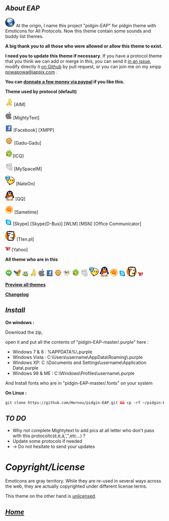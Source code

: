 _**About EAP**_
----------------
![](https://raw.githubusercontent.com/Hernou/pidgin-EAP/master/.purple/smileys/EAP/earth.png)
 At the origin, I name this project "pidgin-EAP" for pidgin theme with Emoticons for All Protocols.
Now this theme contain some sounds and buddy list themes.

**A big thank you to all those who were allowed or allow this theme to exist.**

**I need you to update this theme if necessary**. If you have a protocol theme that you think we can add or merge in this, you can send it [in an issue](https://github.com/Hernou/pidgin-EAP/issues/new), modify directly it [on Github](https://github.com/Hernou/pidgin-EAP) by pull request, or you can join me on my xmpp powapowa@jappix.com .

**You can [donnate a few money via paypal](https://www.paypal.com/cgi-bin/webscr?cmd=_s-xclick&hosted_button_id=PJVNR8FLRH5MW) if you like this.**


**Theme used by protocol (default)**


![AIM](https://raw.githubusercontent.com/Hernou/pidgin-EAP/master/.purple/smileys/EAP/aim/aim.png) [AIM]

![Apple](https://raw.githubusercontent.com/Hernou/pidgin-EAP/master/.purple/smileys/EAP/apple/apple.png) [MightyText]

![Facebook](https://raw.githubusercontent.com/Hernou/pidgin-EAP/master/.purple/smileys/EAP/facebook/facebook.png) [Facebook] [XMPP]

![Gadu-Gadu](https://raw.githubusercontent.com/Hernou/pidgin-EAP/master/.purple/smileys/EAP/gg/gadu-gadu.png) [Gadu-Gadu]

![ICQ](https://raw.githubusercontent.com/Hernou/pidgin-EAP/master/.purple/smileys/EAP/icq/icq.png)[ICQ]

![MySpace](https://raw.githubusercontent.com/Hernou/pidgin-EAP/master/.purple/smileys/EAP/myspace/myspace.png) [MySpaceIM]

![NateOn](https://raw.githubusercontent.com/Hernou/pidgin-EAP/master/.purple/smileys/EAP/nateon/nateon.png) [NateOn]

![QQ](https://raw.githubusercontent.com/Hernou/pidgin-EAP/master/.purple/smileys/EAP/qq/QQ-International.png) [QQ]

![Sametime](https://raw.githubusercontent.com/Hernou/pidgin-EAP/master/.purple/smileys/EAP/sametime/Sametime_logo.png) [Sametime]

![Skype](https://raw.githubusercontent.com/Hernou/pidgin-EAP/master/.purple/smileys/EAP/skype/skype.png) [Skype] [Skype(D-Bus)] [WLM] [MSN] [Office Communicator]

![Tlen](https://raw.githubusercontent.com/Hernou/pidgin-EAP/master/.purple/smileys/EAP/tlen/tlenpl.png) [Tlen.pl]

![Yahoo](https://raw.githubusercontent.com/Hernou/pidgin-EAP/master/.purple/smileys/EAP/yahoo/yahoo.png) [Yahoo]


**All theme who are in this**


![Hangout](https://raw.githubusercontent.com/Hernou/pidgin-EAP/master/.purple/smileys/EAP/hangout/ic_launcher_hangouts.png)
![MSN (very old)](https://raw.githubusercontent.com/Hernou/pidgin-EAP/master/.purple/smileys/EAP/msn/msn.png)
![WLM (old)](https://raw.githubusercontent.com/Hernou/pidgin-EAP/master/.purple/smileys/EAP/WLM/msn.png)
![AIM](https://raw.githubusercontent.com/Hernou/pidgin-EAP/master/.purple/smileys/EAP/aim/aim.png)
![Emoji apple](https://raw.githubusercontent.com/Hernou/pidgin-EAP/master/.purple/smileys/EAP/apple/apple.png)
![Facebook](https://raw.githubusercontent.com/Hernou/pidgin-EAP/master/.purple/smileys/EAP/facebook/facebook.png)
![Gadu-Gadu](https://raw.githubusercontent.com/Hernou/pidgin-EAP/master/.purple/smileys/EAP/gg/gadu-gadu.png)
![Google Talk (old)](https://raw.githubusercontent.com/Hernou/pidgin-EAP/master/.purple/smileys/EAP/gtalk-square/talk-32.png)
![ICQ](https://raw.githubusercontent.com/Hernou/pidgin-EAP/master/.purple/smileys/EAP/icq/icq.png)
![Myspace](https://raw.githubusercontent.com/Hernou/pidgin-EAP/master/.purple/smileys/EAP/myspace/myspace.png)
![NateOn](https://raw.githubusercontent.com/Hernou/pidgin-EAP/master/.purple/smileys/EAP/nateon/nateon.png)
![QQ](https://raw.githubusercontent.com/Hernou/pidgin-EAP/master/.purple/smileys/EAP/qq/QQ-International.png)
![Sametime](https://raw.githubusercontent.com/Hernou/pidgin-EAP/master/.purple/smileys/EAP/sametime/Sametime_logo.png)
![Skype](https://raw.githubusercontent.com/Hernou/pidgin-EAP/master/.purple/smileys/EAP/skype/skype.png)
![Tlen.pl](https://raw.githubusercontent.com/Hernou/pidgin-EAP/master/.purple/smileys/EAP/tlen/tlenpl.png)
![Yahoo](https://raw.githubusercontent.com/Hernou/pidgin-EAP/master/.purple/smileys/EAP/yahoo/yahoo.png)


**[Preview all themes](https://github.com/Hernou/pidgin-EAP/blob/master/.purple/smileys/preview.md)**

**[Changelog](https://github.com/Hernou/pidgin-EAP/blob/master/.purple/smileys/changelog)**



_**Install**_ 
--------------
**On windows :**

Download the zip,

open it and put all the contents of "pidgin-EAP-master/.purple" here :
- Windows 7 & 8 : %APPDATA%\\.purple
- Windows Vista : C:\Users\username\AppData\Roaming\\.purple
- Windows XP: C :\Documents and Settings\username\Application Data\\.purple
- Windows 98 & ME : C:\Windows\Profiles\username\\.purple

And Install fonts who are in "pidgin-EAP-master/.fonts" on your system

**On Linux :**
```html
git clone https://github.com/Hernou/pidgin-EAP.git && cp -rf ~/pidgin-EAP/* ~ && rm -rf ~/pidgin-EAP

```



_**TO DO**_
------------

- Why not complete Mightytext to add pics at all letter who don't pass with this protocoltc(é,è,à,',",etc...) ?
- Update some protocols if needed
- → Do not hesitate to send your updates 


# _Copyright/License_

Emoticons are gray territory. While they are re-used in several ways across the web, they are actually copyrighted under different license terms.

This theme on the other hand is [unlicensed](http://unlicense.org/).


_**[Home](http://hernou.github.io/pidgin-EAP)**_
-------------------------------------------------


